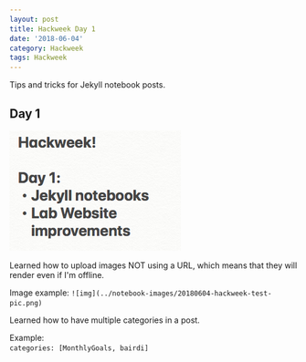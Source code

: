 ```yaml
---
layout: post
title: Hackweek Day 1
date: '2018-06-04'
category: Hackweek
tags: Hackweek
---
```


Tips and tricks for Jekyll notebook posts. 

## Day 1

![img](../notebook-images/20180604-hackweek-test-pic.png)

Learned how to upload images NOT using a URL, which means that they will render even if I'm offline. 

Image example: 
`![img](../notebook-images/20180604-hackweek-test-pic.png)`

Learned how to have multiple categories in a post.

Example:         
`categories: [MonthlyGoals, bairdi]`             
      


